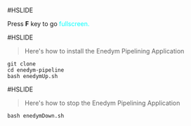 #HSLIDE

Press **F** key to go <span style="color:cyan">fullscreen.</span>

#HSLIDE

> Here's how to install the Enedym Pipelining Application

```
git clone
cd enedym-pipeline
bash enedymUp.sh
```

#HSLIDE

> Here's how to stop the Enedym Pipelining Application

```
bash enedymDown.sh
```
